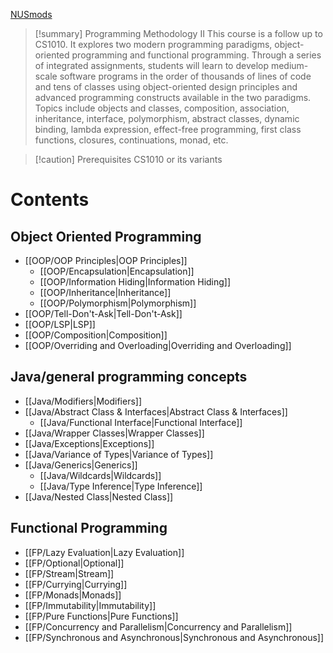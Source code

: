 [NUSmods](https://nusmods.com/courses/CS2030S)

> [!summary] Programming Methodology II
> This course is a follow up to CS1010. It explores two modern programming paradigms, object-oriented programming and functional programming. Through a series of integrated assignments, students will learn to develop medium-scale software programs in the order of thousands of lines of code and tens of classes using object-oriented design principles and advanced programming constructs available in the two paradigms. Topics include objects and classes, composition, association, inheritance, interface, polymorphism, abstract classes, dynamic binding, lambda expression, effect-free programming, first class functions, closures, continuations, monad, etc.

> [!caution] Prerequisites
> CS1010 or its variants

# Contents

## Object Oriented Programming

* [[OOP/OOP Principles|OOP Principles]]
	* [[OOP/Encapsulation|Encapsulation]]
	* [[OOP/Information Hiding|Information Hiding]]
	* [[OOP/Inheritance|Inheritance]]
	* [[OOP/Polymorphism|Polymorphism]]
* [[OOP/Tell-Don't-Ask|Tell-Don't-Ask]]
* [[OOP/LSP|LSP]]
* [[OOP/Composition|Composition]]
* [[OOP/Overriding and Overloading|Overriding and Overloading]]

## Java/general programming concepts

* [[Java/Modifiers|Modifiers]]
* [[Java/Abstract Class & Interfaces|Abstract Class & Interfaces]]
	* [[Java/Functional Interface|Functional Interface]]
* [[Java/Wrapper Classes|Wrapper Classes]]
* [[Java/Exceptions|Exceptions]]
* [[Java/Variance of Types|Variance of Types]]
* [[Java/Generics|Generics]]
	* [[Java/Wildcards|Wildcards]]
	* [[Java/Type Inference|Type Inference]]
* [[Java/Nested Class|Nested Class]]

## Functional Programming

- [[FP/Lazy Evaluation|Lazy Evaluation]]
- [[FP/Optional|Optional]]
- [[FP/Stream|Stream]]
- [[FP/Currying|Currying]]
- [[FP/Monads|Monads]]
- [[FP/Immutability|Immutability]]
- [[FP/Pure Functions|Pure Functions]]
- [[FP/Concurrency and Parallelism|Concurrency and Parallelism]]
- [[FP/Synchronous and Asynchronous|Synchronous and Asynchronous]]
